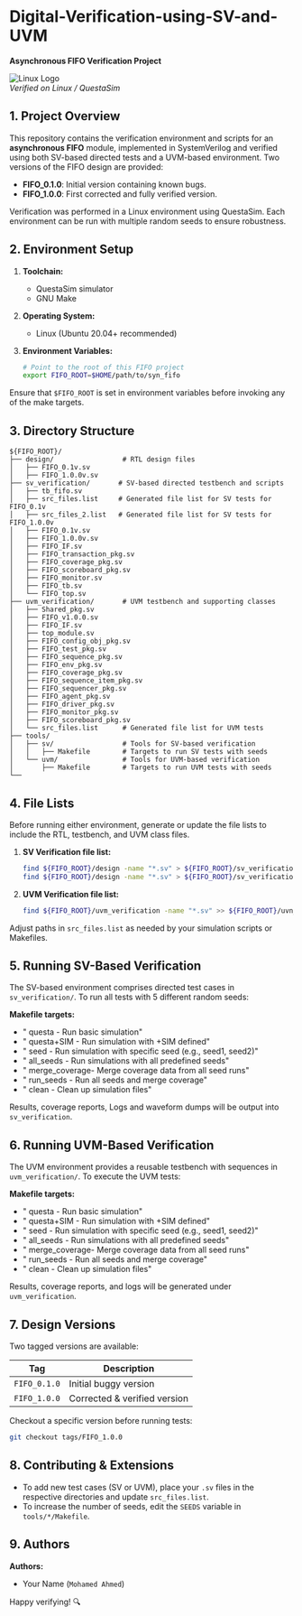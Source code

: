 # Digital-Verification-using-SV-and-UVM
**Asynchronous FIFO Verification Project**

![Linux Logo](./assets/linux-logo.png)  
*Verified on Linux / QuestaSim*

## 1. Project Overview

This repository contains the verification environment and scripts for an **asynchronous FIFO** module, implemented in SystemVerilog and verified using both SV-based directed tests and a UVM-based environment. Two versions of the FIFO design are provided:

* **FIFO\_0.1.0**: Initial version containing known bugs.
* **FIFO\_1.0.0**: First corrected and fully verified version.

Verification was performed in a Linux environment using QuestaSim. Each environment can be run with multiple random seeds to ensure robustness.

## 2. Environment Setup

1. **Toolchain:**

   * QuestaSim simulator
   * GNU Make
2. **Operating System:**

   * Linux (Ubuntu 20.04+ recommended)
3. **Environment Variables:**

   ```bash
   # Point to the root of this FIFO project
   export FIFO_ROOT=$HOME/path/to/syn_fifo
   ```

Ensure that `$FIFO_ROOT` is set in environment variables before invoking any of the make targets.

## 3. Directory Structure

```
${FIFO_ROOT}/
├── design/                 # RTL design files
│   ├── FIFO_0.1v.sv
│   ├── FIFO_1.0.0v.sv
├── sv_verification/       # SV-based directed testbench and scripts
│   ├── tb_fifo.sv
│   ├── src_files.list     # Generated file list for SV tests for FIFO_0.1v
│   ├── src_files_2.list   # Generated file list for SV tests for FIFO_1.0.0v
│   ├── FIFO_0.1v.sv
│   ├── FIFO_1.0.0v.sv
│   ├── FIFO_IF.sv
│   ├── FIFO_transaction_pkg.sv
│   ├── FIFO_coverage_pkg.sv
│   ├── FIFO_scoreboard_pkg.sv
│   ├── FIFO_monitor.sv
│   ├── FIFO_tb.sv
│   └── FIFO_top.sv
├── uvm_verification/       # UVM testbench and supporting classes
│   ├── Shared_pkg.sv      
│   ├── FIFO_v1.0.0.sv     
│   ├── FIFO_IF.sv        
│   ├── top_module.sv         
│   ├── FIFO_config_obj_pkg.sv         
│   ├── FIFO_test_pkg.sv        
│   ├── FIFO_sequence_pkg.sv         
│   ├── FIFO_env_pkg.sv         
│   ├── FIFO_coverage_pkg.sv        
│   ├── FIFO_sequence_item_pkg.sv         
│   ├── FIFO_sequencer_pkg.sv
│   ├── FIFO_agent_pkg.sv
│   ├── FIFO_driver_pkg.sv
│   ├── FIFO_monitor_pkg.sv
│   ├── FIFO_scoreboard_pkg.sv       
│   └── src_files.list      # Generated file list for UVM tests
├── tools/
│   ├── sv/                 # Tools for SV-based verification
│   │   ├── Makefile        # Targets to run SV tests with seeds
│   └── uvm/                # Tools for UVM-based verification
│       ├── Makefile        # Targets to run UVM tests with seeds
└── 
```

## 4. File Lists

Before running either environment, generate or update the file lists to include the RTL, testbench, and UVM class files.

1. **SV Verification file list:**

   ```bash
   find ${FIFO_ROOT}/design -name "*.sv" > ${FIFO_ROOT}/sv_verification/src_files.list
   find ${FIFO_ROOT}/design -name "*.sv" > ${FIFO_ROOT}/sv_verification/src_files_2.list
   ```

2. **UVM Verification file list:**

   ```bash
   find ${FIFO_ROOT}/uvm_verification -name "*.sv" >> ${FIFO_ROOT}/uvn_verification/src_files.list
   ```

Adjust paths in `src_files.list` as needed by your simulation scripts or Makefiles.

## 5. Running SV-Based Verification

The SV-based environment comprises directed test cases in `sv_verification/`. To run all tests with 5 different random seeds:

**Makefile targets:**

* "  questa        - Run basic simulation"
* "  questa+SIM    - Run simulation with +SIM defined"
* "  seed<number>  - Run simulation with specific seed (e.g., seed1, seed2)"
* "  all_seeds     - Run simulations with all predefined seeds"
* "  merge_coverage- Merge coverage data from all seed runs"
* "  run_seeds     - Run all seeds and merge coverage"
* "  clean         - Clean up simulation files"

Results, coverage reports, Logs and waveform dumps will be output into `sv_verification`.

## 6. Running UVM-Based Verification

The UVM environment provides a reusable testbench with sequences in `uvm_verification/`. To execute the UVM tests:

**Makefile targets:**

* "  questa        - Run basic simulation"
* "  questa+SIM    - Run simulation with +SIM defined"
* "  seed<number>  - Run simulation with specific seed (e.g., seed1, seed2)"
* "  all_seeds     - Run simulations with all predefined seeds"
* "  merge_coverage- Merge coverage data from all seed runs"
* "  run_seeds     - Run all seeds and merge coverage"
* "  clean         - Clean up simulation files"	

Results, coverage reports, and logs will be generated under `uvm_verification`.

## 7. Design Versions

Two tagged versions are available:

| Tag          | Description                  |
| ------------ | ---------------------------- |
| `FIFO_0.1.0` | Initial buggy version        |
| `FIFO_1.0.0` | Corrected & verified version |

Checkout a specific version before running tests:

```bash
git checkout tags/FIFO_1.0.0
```

## 8. Contributing & Extensions

* To add new test cases (SV or UVM), place your `.sv` files in the respective directories and update `src_files.list`.
* To increase the number of seeds, edit the `SEEDS` variable in `tools/*/Makefile`.

## 9. Authors

**Authors:**

* Your Name (`Mohamed Ahmed`)

Happy verifying! 🔍

